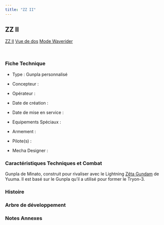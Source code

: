```yaml
---
title: "ZZ II"
---
```


ZZ II
-----





[ZZ II](javascript:change_image_m('images/stories/saga/gundambftiw/mechas/zz-ii.png');)
[Vue de dos](javascript:change_image_m('images/stories/saga/gundambftiw/mechas/zz-ii-dos.png');)
[Mode Waverider](javascript:change_image_m('images/stories/saga/gundambftiw/mechas/zz-ii-wr.png');)

 

### Fiche Technique


- Type : Gunpla personnalisé
  
- Concepteur : 
  
- Opérateur : 
  
- Date de création : 
  
- Date de mise en service : 
  
- Equipements Spéciaux :




- Armement :




- Pilote(s) : 





- Mecha Designer : 


### Caractéristiques Techniques et Combat


Gunpla de Minato, construit pour rivaliser avec le Lightning [Zêta Gundam](http://www.gundam-france.com/uc/zeta-gundam/mobile-suit-zeta-gundam.html) de Yuuma. Il est basé sur le Gunpla qu’il a utilisé pour former le Tryon-3.


### Histoire


### Arbre de développement


### Notes Annexes


